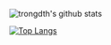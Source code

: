 ![trongdth's github stats](https://github-readme-stats.vercel.app/api?username=trongdth&count_private=true&show_icons=true&theme=radical)

[![Top Langs](https://github-readme-stats.vercel.app/api/top-langs/?username=trongdth&langs_count=10&theme=radical&layout=compact)](https://github.com/trongdth/trongdth)
